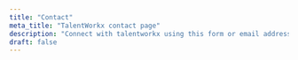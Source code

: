 ```yaml
---
title: "Contact"
meta_title: "TalentWorkx contact page"
description: "Connect with talentworkx using this form or email address."
draft: false
---
```

